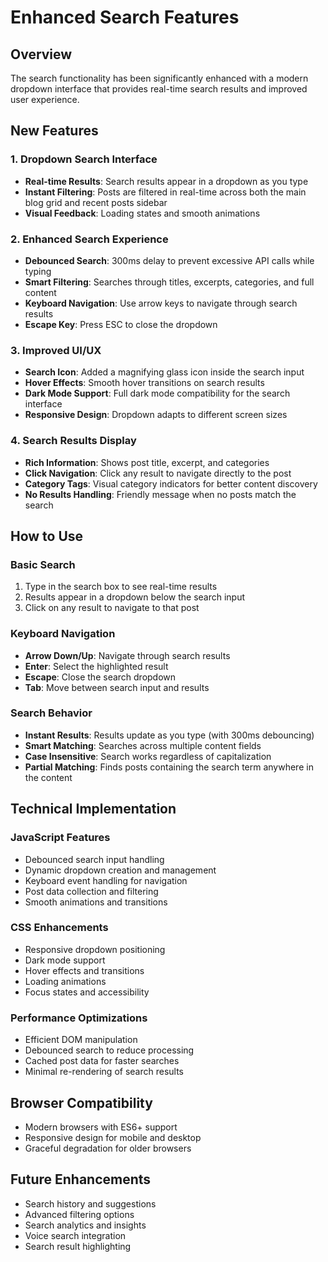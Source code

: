 # Enhanced Search Features

## Overview
The search functionality has been significantly enhanced with a modern dropdown interface that provides real-time search results and improved user experience.

## New Features

### 1. Dropdown Search Interface
- **Real-time Results**: Search results appear in a dropdown as you type
- **Instant Filtering**: Posts are filtered in real-time across both the main blog grid and recent posts sidebar
- **Visual Feedback**: Loading states and smooth animations

### 2. Enhanced Search Experience
- **Debounced Search**: 300ms delay to prevent excessive API calls while typing
- **Smart Filtering**: Searches through titles, excerpts, categories, and full content
- **Keyboard Navigation**: Use arrow keys to navigate through search results
- **Escape Key**: Press ESC to close the dropdown

### 3. Improved UI/UX
- **Search Icon**: Added a magnifying glass icon inside the search input
- **Hover Effects**: Smooth hover transitions on search results
- **Dark Mode Support**: Full dark mode compatibility for the search interface
- **Responsive Design**: Dropdown adapts to different screen sizes

### 4. Search Results Display
- **Rich Information**: Shows post title, excerpt, and categories
- **Click Navigation**: Click any result to navigate directly to the post
- **Category Tags**: Visual category indicators for better content discovery
- **No Results Handling**: Friendly message when no posts match the search

## How to Use

### Basic Search
1. Type in the search box to see real-time results
2. Results appear in a dropdown below the search input
3. Click on any result to navigate to that post

### Keyboard Navigation
- **Arrow Down/Up**: Navigate through search results
- **Enter**: Select the highlighted result
- **Escape**: Close the search dropdown
- **Tab**: Move between search input and results

### Search Behavior
- **Instant Results**: Results update as you type (with 300ms debouncing)
- **Smart Matching**: Searches across multiple content fields
- **Case Insensitive**: Search works regardless of capitalization
- **Partial Matching**: Finds posts containing the search term anywhere in the content

## Technical Implementation

### JavaScript Features
- Debounced search input handling
- Dynamic dropdown creation and management
- Keyboard event handling for navigation
- Post data collection and filtering
- Smooth animations and transitions

### CSS Enhancements
- Responsive dropdown positioning
- Dark mode support
- Hover effects and transitions
- Loading animations
- Focus states and accessibility

### Performance Optimizations
- Efficient DOM manipulation
- Debounced search to reduce processing
- Cached post data for faster searches
- Minimal re-rendering of search results

## Browser Compatibility
- Modern browsers with ES6+ support
- Responsive design for mobile and desktop
- Graceful degradation for older browsers

## Future Enhancements
- Search history and suggestions
- Advanced filtering options
- Search analytics and insights
- Voice search integration
- Search result highlighting
